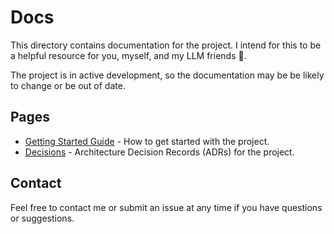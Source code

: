 # Docs

This directory contains documentation for the project. I intend for this to be a helpful resource for you, myself, and my LLM friends 🤖.

The project is in active development, so the documentation may be be likely to change or be out of date.



## Pages

- [Getting Started Guide](./getting-started.md) - How to get started with the project.
- [Decisions](./decisions/README.md) - Architecture Decision Records (ADRs) for the project.

## Contact

Feel free to contact me or submit an issue at any time if you have questions or suggestions.

